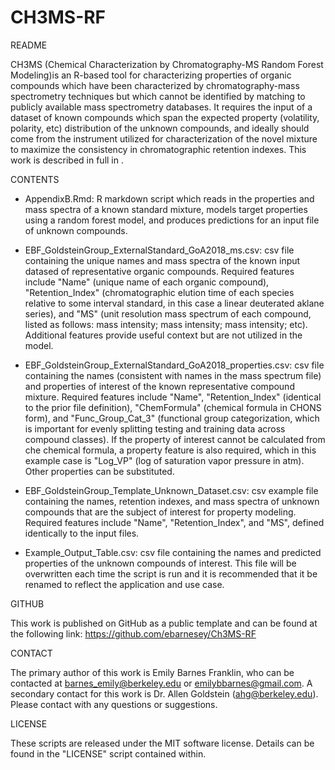 # CH3MS-RF
README

CH3MS (Chemical Characterization by Chromatography-MS Random Forest Modeling)is an R-based tool for characterizing properties of organic compounds which have been characterized by chromatography-mass spectrometry techniques but which cannot be identified by matching to publicly available mass spectrometry databases.  It requires the input of a dataset of known compounds which span the expected property (volatility, polarity, etc) distribution of the unknown compounds, and ideally should come from the instrument utilized for characterization of the novel mixture to maximize the consistency in chromatographic retention indexes.  This work is described in full in <insert link to manuscript when published>. 

CONTENTS

- AppendixB.Rmd: R markdown script which reads in the properties and mass spectra of a known standard mixture, models target properties using a random forest model, and produces predictions for an input file of unknown compounds.

- EBF_GoldsteinGroup_ExternalStandard_GoA2018_ms.csv: csv file containing the unique names and mass spectra of the known input datased of representative organic compounds. Required features include "Name" (unique name of each organic compound), "Retention_Index" (chromatographic elution time of each species relative to some interval standard, in this case a linear deuterated aklane series), and "MS" (unit resolution mass spectrum of each compound, listed as follows: mass intensity; mass intensity; mass intensity; etc).  Additional features provide useful context but are not utilized in the model. 

- EBF_GoldsteinGroup_ExternalStandard_GoA2018_properties.csv: csv file containing the names (consistent with names in the mass spectrum file) and properties of interest of the known representative compound mixture.  Required features include "Name", "Retention_Index" (identical to the prior file definition), "ChemFormula" (chemical formula in CHONS form), and "Func_Group_Cat_3" (functional group categorization, which is important for evenly splitting testing and training data across compound classes). If the property of interest cannot be calculated from che chemical formula, a property feature is also required, which in this example case is "Log_VP" (log of saturation vapor pressure in atm). Other properties can be substituted.

- EBF_GoldsteinGroup_Template_Unknown_Dataset.csv: csv example file containing the names, retention indexes, and mass spectra of unknown compounds that are the subject of interest for property modeling. Required features include "Name", "Retention_Index", and "MS", defined identically to the input files.

- Example_Output_Table.csv: csv file containing the names and predicted properties of the unknown compounds of interest.  This file will be overwritten each time the script is run and it is recommended that it be renamed to reflect the application and use case. 

GITHUB

This work is published on GitHub as a public template and can be found at the following link: https://github.com/ebarnesey/Ch3MS-RF

CONTACT

The primary author of this work is Emily Barnes Franklin, who can be contacted at barnes_emily@berkeley.edu or emilybbarnes@gmail.com.  A secondary contact for this work is Dr. Allen Goldstein (ahg@berkeley.edu). Please contact with any questions or suggestions. 

LICENSE

These scripts are released under the MIT software license. Details can be found in the "LICENSE" script contained within. 

